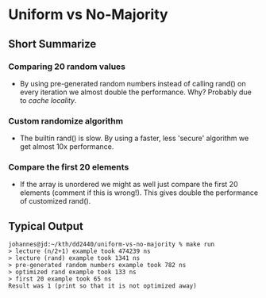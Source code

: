 # Uniform vs No-Majority

## Short Summarize

### Comparing 20 random values
- By using pre-generated random numbers instead of calling rand() on every iteration we almost double the performance. Why? Probably due to *cache locality*.

### Custom randomize algorithm
- The builtin rand() is slow. By using a faster, less 'secure' algorithm we get almost 10x performance. 

### Compare the first 20 elements 
- If the array is unordered we might as well just compare the first 20 elements (comment if this is wrong!). This gives double the performance of customized rand().

## Typical Output

```shell
johannes@jd:~/kth/dd2440/uniform-vs-no-majority % make run
> lecture (n/2+1) example took 474239 ns
> lecture (rand) example took 1341 ns
> pre-generated random numbers example took 782 ns
> optimized rand example took 133 ns
> first 20 example took 65 ns
Result was 1 (print so that it is not optimized away)
```

